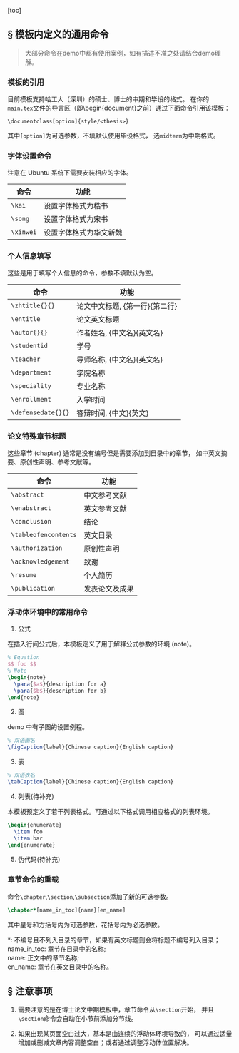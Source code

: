 [toc]

## § 模板内定义的通用命令
> 大部分命令在demo中都有使用案例，如有描述不准之处请结合demo理解。

### 模板的引用
目前模板支持哈工大（深圳）的硕士、博士的中期和毕设的格式。
在你的`main.tex`文件的导言区（即\begin{document}之前）通过下面命令引用该模板：
```
\documentclass[option]{style/<thesis>}
```
其中`[option]`为可选参数，不填默认使用毕设格式，
选`midterm`为中期格式。

### 字体设置命令
注意在 Ubuntu 系统下需要安装相应的字体。

| 命令    | 功能               |
| ---     | ---                |
| `\kai`  | 设置字体格式为楷书 |
| `\song` | 设置字体格式为宋书 |
| `\xinwei` | 设置字体格式为华文新魏 |


### 个人信息填写
这些是用于填写个人信息的命令，参数不填默认为空。

| 命令               | 功能                           |
| ---                | ---                            |
| `\zhtitle{}{}`     | 论文中文标题, {第一行}{第二行} |
| `\entitle`         | 论文英文标题                   |
| `\autor{}{}`       | 作者姓名, {中文名}{英文名}     |
| `\studentid`       | 学号                           |
| `\teacher`         | 导师名称, {中文名}{英文名}     |
| `\department`      | 学院名称                       |
| `\speciality`      | 专业名称                       |
| `\enrollment`      | 入学时间                       |
| `\defensedate{}{}` | 答辩时间, {中文}{英文}         |



### 论文特殊章节标题

这些章节 (chapter) 通常是没有编号但是需要添加到目录中的章节，
如中英文摘要、原创性声明、参考文献等。

| 命令                 | 功能         |
| ---                  | ---          |
| `\abstract`          | 中文参考文献 |
| `\enabstract`        | 英文参考文献 |
| `\conclusion`        | 结论         |
| `\tableofencontents` | 英文目录     |
| `\authorization`     | 原创性声明   |
| `\acknowledgement`   | 致谢         |
| `\resume`            | 个人简历     |
| `\publication`       | 发表论文及成果  |


### 浮动体环境中的常用命令
1. 公式  

在插入行间公式后，本模板定义了用于解释公式参数的环境 (note)。
```tex
% Equation
$$ foo $$
% Note
\begin{note}
  \para{$a$}{description for a}
  \para{$b$}{description for b}
\end{note}
```

2. 图  

demo 中有子图的设置例程。
```tex
% 双语图名
\figCaption{label}{Chinese caption}{English caption}
```

3. 表
```tex
% 双语表名
\tabCaption{label}{Chinese caption}{English caption}
```

4. 列表(待补充)

本模板预定义了若干列表格式。可通过以下格式调用相应格式的列表环境。
```tex
\begin{enumerate}
  \item foo
  \item bar
\end{enumerate}
```

5. 伪代码(待补充)

### 章节命令的重载
命令`\chapter`,`\section`,`\subsection`添加了新的可选参数。
```tex
\chapter*[name_in_toc]{name}[en_name]
```
其中星号和方括号内为可选参数，花括号内为必选参数。  

\*: 不编号且不列入目录的章节，如果有英文标题则会将标题不编号列入目录；
name\_in\_toc: 章节在目录中的名称;  
name: 正文中的章节名称;  
en\_name: 章节在英文目录中的名称。  

## § 注意事项
1. 需要注意的是在博士论文中期模板中，章节命令从`\section`开始，
并且`\section`命令会自动在小节前添加分节线。

1. 如果出现某页面空白过大，基本是由连续的浮动体环境导致的，
可以通过适量增加或删减文章内容调整空白；或者通过调整浮动体位置解决。


